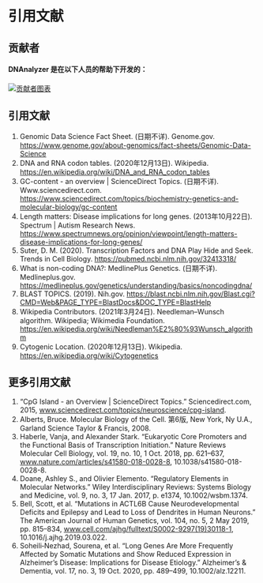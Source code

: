 # 引用文献

## 贡献者

<h4>DNAnalyzer 是在以下人员的帮助下开发的：
</h4>
<a href="https://github.com/VerisimilitudeX/DNAnalyzer/graphs/contributors">

<img src="https://contrib.rocks/image?repo=VerisimilitudeX/DNAnalyzer&&max=817"  alt="贡献者图表"/>

</a>

<h2 align="left" id="citations">引用文献
</h2>

<ol>
  <li>Genomic Data Science Fact Sheet. (日期不详). Genome.gov.
    <a href="https://www.genome.gov/about-genomics/fact-sheets/Genomic-Data-Science">https://www.genome.gov/about-genomics/fact-sheets/Genomic-Data-Science
    </a>
  </li>
  <li>DNA and RNA codon tables. (2020年12月13日). Wikipedia.
    <a href="https://en.wikipedia.org/wiki/DNA_and_RNA_codon_tables">https://en.wikipedia.org/wiki/DNA_and_RNA_codon_tables
    </a>
  </li>
  <li>GC-content - an overview | ScienceDirect Topics. (日期不详). Www.sciencedirect.com.
    <a href="https://www.sciencedirect.com/topics/biochemistry-genetics-and-molecular-biology/gc-content">https://www.sciencedirect.com/topics/biochemistry-genetics-and-molecular-biology/gc-content
    </a>
  </li>
  <li>Length matters: Disease implications for long genes. (2013年10月22日). Spectrum | Autism Research News.
    <a href="https://www.spectrumnews.org/opinion/viewpoint/length-matters-disease-implications-for-long-genes/">https://www.spectrumnews.org/opinion/viewpoint/length-matters-disease-implications-for-long-genes/
    </a>
  </li>
  <li>Suter, D. M. (2020). Transcription Factors and DNA Play Hide and Seek. Trends in Cell Biology.
    <a href="https://pubmed.ncbi.nlm.nih.gov/32413318/">https://pubmed.ncbi.nlm.nih.gov/32413318/
    </a>
  </li>
  <li>What is non-coding DNA?: MedlinePlus Genetics. (日期不详). Medlineplus.gov.
    <a href="https://medlineplus.gov/genetics/understanding/basics/noncodingdna/">https://medlineplus.gov/genetics/understanding/basics/noncodingdna/
    </a>
  </li>
  <li>BLAST TOPICS. (2019). Nih.gov.
    <a href="https://blast.ncbi.nlm.nih.gov/Blast.cgi?CMD=Web&amp;PAGE_TYPE=BlastDocs&amp;DOC_TYPE=BlastHelp">https://blast.ncbi.nlm.nih.gov/Blast.cgi?CMD=Web&amp;PAGE_TYPE=BlastDocs&amp;DOC_TYPE=BlastHelp
    </a>
  </li>
  <li>Wikipedia Contributors. (2021年3月24日). Needleman–Wunsch algorithm. Wikipedia; Wikimedia Foundation.
    <a href="https://en.wikipedia.org/wiki/Needleman%E2%80%93Wunsch_algorithm">https://en.wikipedia.org/wiki/Needleman%E2%80%93Wunsch_algorithm
    </a>
  </li>
  <li>Cytogenic Location. (2020年12月13日). Wikipedia.
    <a href="https://en.wikipedia.org/wiki/Cytogenetics">https://en.wikipedia.org/wiki/Cytogenetics
    </a>
  </li>
</ol>

## 更多引用文献

1. “CpG Island - an Overview | ScienceDirect Topics.” Sciencedirect.com, 2015, www.sciencedirect.com/topics/neuroscience/cpg-island.
2. Alberts, Bruce. Molecular Biology of the Cell. 第6版, New York, Ny U.A., Garland Science Taylor & Francis, 2008.
3. Haberle, Vanja, and Alexander Stark. “Eukaryotic Core Promoters and the Functional Basis of Transcription Initiation.” Nature Reviews Molecular Cell Biology, vol. 19, no. 10, 1 Oct. 2018, pp. 621–637, www.nature.com/articles/s41580-018-0028-8, 10.1038/s41580-018-0028-8.
4. Doane, Ashley S., and Olivier Elemento. “Regulatory Elements in Molecular Networks.” Wiley Interdisciplinary Reviews: Systems Biology and Medicine, vol. 9, no. 3, 17 Jan. 2017, p. e1374, 10.1002/wsbm.1374.
5. Bell, Scott, et al. “Mutations in ACTL6B Cause Neurodevelopmental Deficits and Epilepsy and Lead to Loss of Dendrites in Human Neurons.” The American Journal of Human Genetics, vol. 104, no. 5, 2 May 2019, pp. 815–834, www.cell.com/ajhg/fulltext/S0002-9297(19)30118-1, 10.1016/j.ajhg.2019.03.022.
6. Soheili‐Nezhad, Sourena, et al. “Long Genes Are More Frequently Affected by Somatic Mutations and Show Reduced Expression in Alzheimer’s Disease: Implications for Disease Etiology.” Alzheimer’s & Dementia, vol. 17, no. 3, 19 Oct. 2020, pp. 489–499, 10.1002/alz.12211.
